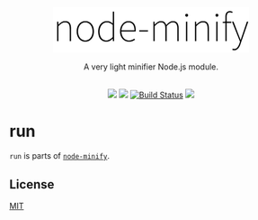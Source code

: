 <p align="center"><img src="/static/node-minify.png" width="348" alt="node-minify"></p>

<p align="center">A very light minifier Node.js module.</p>

<p align="center">
  <br>
  <a href="https://npmjs.org/package/@node-minify/run"><img src="https://img.shields.io/npm/v/@node-minify/run.svg"></a>
  <a href="https://npmjs.org/package/@node-minify/run"><img src="https://img.shields.io/npm/dm/@node-minify/run.svg"></a>
  <a href="https://github.com/srod/node-minify/actions"><img alt="Build Status" src="https://img.shields.io/endpoint.svg?url=https%3A%2F%2Factions-badge.atrox.dev%2Fsrod%2Fnode-minify%2Fbadge%3Fref%3Ddevelop&style=flat" /></a>
  <a href="https://codecov.io/gh/srod/node-minify"><img src="https://codecov.io/gh/srod/node-minify/branch/develop/graph/badge.svg"></a>
</p>

# run

`run` is parts of [`node-minify`](https://github.com/srod/node-minify).

## License

[MIT](https://github.com/srod/node-minify/blob/develop/LICENSE)
